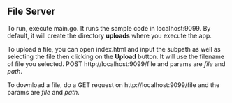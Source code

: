 File Server
-----------

To run, execute main.go. It runs the sample code in localhost:9099. By default, it will create the directory **uploads** where you execute the app. 

To upload a file, you can open index.html and input the subpath as well as selecting the file then clicking on the **Upload** button. It will use the filename of file you selected. POST http://localhost:9099/file and params are *file* and *path*.

To download a file, do a GET request on http://localhost:9099/file and the params are *file* and *path*.


